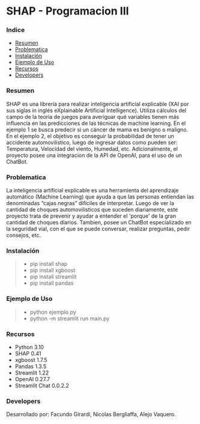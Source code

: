 # SHAP - Programacion III


### Indice
- [Resumen](https://github.com/facugirardi/shap-prog3/blob/main/README.md#resumen)
- [Problematica](https://github.com/facugirardi/shap-prog3/blob/main/README.md#problematica)
- [Instalación](https://github.com/facugirardi/shap-prog3/blob/main/README.md#instalación)
- [Ejemplo de Uso](https://github.com/facugirardi/shap-prog3/blob/main/README.md#ejemplo-de-uso)
- [Recursos](https://github.com/facugirardi/shap-prog3/blob/main/README.md#recursos)
- [Developers](https://github.com/facugirardi/shap-prog3/blob/main/README.md#developers)


### Resumen
SHAP es una librería para realizar inteligencia artificial explicable (XAI por sus siglas in inglés eXplainable Artificial Intelligence). Utiliza cálculos del campo de la teoría de juegos para averiguar qué variables tienen más influencia en las predicciones de las técnicas de machine learning.
En el ejemplo 1 se busca predecir si un cáncer de mama es benigno o maligno.
En el ejemplo 2, el objetivo es conseguir la probabilidad de tener un accidente automovilistico, luego de ingresar datos como pueden ser: Temperatura, Velocidad del viento, Humedad, etc.
Adicionalmente, el proyecto posee una integracion de la API de OpenAI, para el uso de un ChatBot.


### Problematica
La inteligencia artificial explicable es una herramienta del aprendizaje automático (Machine Learning) que ayuda a que las personas entiendan las denominadas “cajas negras” difíciles de interpretar.
Luego de ver la cantidad de choques automovilisticos que suceden diariamente, este proyecto trata de prevenir y ayudar a entender el 'porque' de la gran cantidad de choques diarios.
Tambien, posee un ChatBot especializado en la seguridad vial, con el que se puede conversar, realizar preguntas, pedir consejos, etc.


### Instalación
> - pip install shap
> - pip install xgboost
> - pip install streamlit
> - pip install pandas


### Ejemplo de Uso
> - python ejemplo.py
> - python -m streamlit run main.py


### Recursos
- Python 3.10
- SHAP 0.41
- xgboost 1.7.5
- Pandas 1.3.5
- Streamlit 1.22
- OpenAI 0.27.7
- Streamlit Chat 0.0.2.2


### Developers
Desarrollado por: Facundo Girardi, Nicolas Bergliaffa, Alejo Vaquero.
